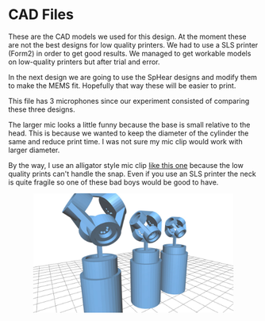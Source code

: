 # CAD Files

These are the CAD models we used for this design. At the moment these are not the best designs for low quality printers. We had to use a SLS printer (Form2) in order to get good results. We managed to get workable models on low-quality printers but after trial and error.

In the next design we are going to use the SpHear designs and modify them to make the MEMS fit. Hopefully that way these will be easier to print.

This file has 3 microphones since our experiment consisted of comparing these three designs.

The larger mic looks a little funny because the base is small relative to the head. This is because we wanted to keep the diameter of the cylinder the same and reduce print time. I was not sure my mic clip would work with larger diameter.

By the way, I use an alligator style mic clip [like this one](https://www.amazon.com/Audio-Universal-Microphone-Holder-Amc417x6/dp/B00P6VIPCS?ref_=fsclp_pl_dp_3) because the low quality prints can't handle the snap. Even if you use an SLS printer the neck is quite fragile so one of these bad boys would be good to have.

<p align="center">
  <img width="80%" height="80%" src="../img/threeSizes.JPG">
</p>
